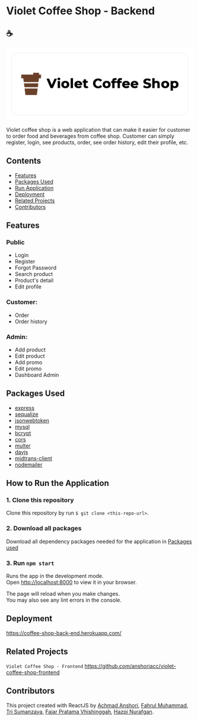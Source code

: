 # Violet Coffee Shop - Backend

## ☕

![Banner](public/github-banner.png)

Violet coffee shop is a web application that can make it easier for customer to order food and beverages from coffee shop. Customer can simply register, login, see products, order, see order history, edit their profile, etc.

## Contents

- [Features](#features)
- [Packages Used](#packages-used)
- [Run Application](#run-application)
- [Deployment](#deployment)
- [Related Projects](#related-projects)
- [Contributors](#contributors)

## Features

### Public

- Login
- Register
- Forgot Password
- Search product
- Product's detail
- Edit profile

### Customer:

- Order
- Order history

### Admin:

- Add product
- Edit product
- Add promo
- Edit promo
- Dashboard Admin

## Packages Used

- [express](https://www.npmjs.com/package/express)
- [sequalize](https://www.npmjs.com/package/sequelize)
- [jsonwebtoken](https://www.npmjs.com/package/jsonwebtoken)
- [mysql](https://www.npmjs.com/package/mysql)
- [bcrypt](https://www.npmjs.com/package/bcrypt)
- [cors](https://www.npmjs.com/package/cors)
- [multer](https://www.npmjs.com/package/multer)
- [dayjs](https://www.npmjs.com/package/dayjs)
- [midtrans-client](https://www.npmjs.com/package/midtrans-client)
- [nodemailer](https://www.npmjs.com/package/midtrans-client)

## How to Run the Application

### 1. Clone this repository

Clone this repository by run `$ git clone <this-repo-url>`.

### 2. Download all packages

Download all dependency packages needed for the application in [Packages used](#packages-used)

### 3. Run `npm start`

Runs the app in the development mode.\
Open [http://localhost:8000](http://localhost:8000) to view it in your browser.

The page will reload when you make changes.\
You may also see any lint errors in the console.

## Deployment

<https://coffee-shop-back-end.herokuapp.com/>

## Related Projects

`Violet Coffee Shop - Frontend` <https://github.com/anshoriacc/violet-coffee-shop-frontend>

## Contributors

This project created with ReactJS by [Achmad Anshori](https://github.com/anshoriacc), [Fahrul Muhammad](https://github.com/fahrul-muhammad), [Tri Sumanzaya](https://github.com/Trisumanzaya93), [Fajar Pratama Vhishinggah](https://github.com/ikehikeh151), [Hazpi Nurafgan](https://github.com/Hazgn).
